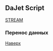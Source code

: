 ## DaJet Script

[STREAM](https://github.com/zhichkin/dajet/tree/main/doc/dajet-script/databases/stream/README.md)

### Перенос данных



[Наверх](#перенос-данных)
